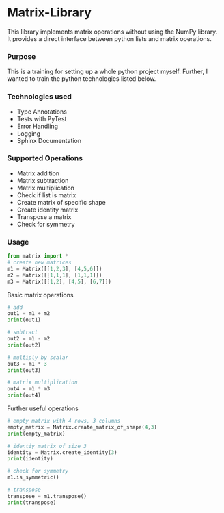 # Matrix-Library
This library implements matrix operations without using the NumPy library. 
It provides a direct interface between python lists and matrix operations. 

### Purpose
This is a training for setting up a whole python project myself. 
Further, I wanted to train the python technologies listed below. 

### Technologies used
* Type Annotations
* Tests with PyTest
* Error Handling
* Logging
* Sphinx Documentation

### Supported Operations
* Matrix addition
* Matrix subtraction
* Matrix multiplication
* Check if list is matrix
* Create matrix of specific shape
* Create identity matrix
* Transpose a matrix
* Check for symmetry

### Usage
```Python
from matrix import *
# create new matrices 
m1 = Matrix([[1,2,3], [4,5,6]])
m2 = Matrix([[1,1,1], [1,1,1]])
m3 = Matrix([[1,2], [4,5], [6,7]])
```
Basic matrix operations
```Python
# add
out1 = m1 + m2
print(out1)

# subtract
out2 = m1 - m2
print(out2)

# multiply by scalar
out3 = m1 * 3
print(out3)

# matrix multiplication
out4 = m1 * m3
print(out4)
```
Further useful operations
```Python
# empty matrix with 4 rows, 3 columns
empty_matrix = Matrix.create_matrix_of_shape(4,3)
print(empty_matrix)

# identiy matrix of size 3
identity = Matrix.create_identity(3)
print(identity)

# check for symmetry
m1.is_symmetric()

# transpose
transpose = m1.transpose()
print(transpose)
```